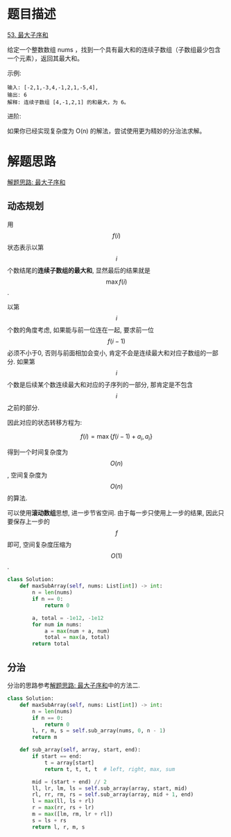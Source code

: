 # 题目描述

[53. 最大子序和](https://leetcode-cn.com/problems/maximum-subarray/)

给定一个整数数组 nums ，找到一个具有最大和的连续子数组（子数组最少包含一个元素），返回其最大和。

示例:
```
输入: [-2,1,-3,4,-1,2,1,-5,4],
输出: 6
解释: 连续子数组 [4,-1,2,1] 的和最大，为 6。
```

进阶:

如果你已经实现复杂度为 O(n) 的解法，尝试使用更为精妙的分治法求解。

# 解题思路

[解题思路: 最大子序和](https://leetcode-cn.com/problems/maximum-subarray/solution/zui-da-zi-xu-he-by-leetcode-solution/)

## 动态规划

用$$f(i)$$状态表示以第$$i$$个数结尾的**连续子数组的最大和**, 显然最后的结果就是$$\max{f(i)}$$.

以第$$i$$个数的角度考虑, 如果能与前一位连在一起, 要求前一位$$f(i-1)$$必须不小于0, 否则与前面相加会变小, 肯定不会是连续最大和对应子数组的一部分. 如果第$$i$$个数是后续某个数连续最大和对应的子序列的一部分, 那肯定是不包含$$i$$之前的部分.

因此对应的状态转移方程为:

$$f(i)=\max\{f(i-1)+a_i, a_i\}$$

得到一个时间复杂度为$$O(n)$$, 空间复杂度为$$O(n)$$的算法.

可以使用**滚动数组**思想, 进一步节省空间. 由于每一步只使用上一步的结果, 因此只要保存上一步的$$f$$即可, 空间复杂度压缩为$$O(1)$$.

```python
class Solution:
    def maxSubArray(self, nums: List[int]) -> int:
        n = len(nums)
        if n == 0:
            return 0

        a, total = -1e12, -1e12
        for num in nums:
            a = max(num + a, num)
            total = max(a, total)
        return total
```

## 分治

分治的思路参考[解题思路: 最大子序和](https://leetcode-cn.com/problems/maximum-subarray/solution/zui-da-zi-xu-he-by-leetcode-solution/)中的方法二.

```python
class Solution:
    def maxSubArray(self, nums: List[int]) -> int:
        n = len(nums)
        if n == 0:
            return 0
        l, r, m, s = self.sub_array(nums, 0, n - 1)
        return m

    def sub_array(self, array, start, end):
        if start == end:
            t = array[start]
            return t, t, t, t  # left, right, max, sum

        mid = (start + end) // 2
        ll, lr, lm, ls = self.sub_array(array, start, mid)
        rl, rr, rm, rs = self.sub_array(array, mid + 1, end)
        l = max(ll, ls + rl)
        r = max(rr, rs + lr)
        m = max([lm, rm, lr + rl])
        s = ls + rs
        return l, r, m, s
```
